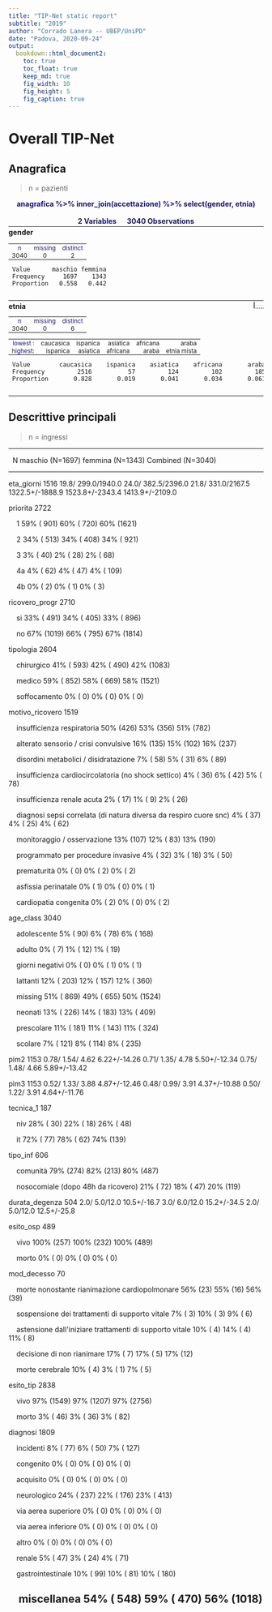 ```yaml
---
title: "TIP-Net static report"
subtitle: "2019"
author: "Corrado Lanera -- UBEP/UniPD"
date: "Padova, 2020-09-24"
output:
  bookdown::html_document2:
    toc: true
    toc_float: true
    keep_md: true
    fig_width: 10
    fig_height: 5
    fig_caption: true
---
```









# Overall TIP-Net



## Anagrafica

> n = pazienti


<!--html_preserve--><meta http-equiv="Content-Type" content="text/html; charset=utf-8" /> 
<script type="text/javascript">
<!--
    function expand_collapse(id) {
       var e = document.getElementById(id);
       var f = document.getElementById(id+"_earrows");
       if(e.style.display == 'none'){
          e.style.display = 'block';
          f.innerHTML = '&#9650';
       }
       else {
          e.style.display = 'none';
          f.innerHTML = '&#9660';
       }
    }
//-->
</script>
<style>
.earrows {color:silver;font-size:11px;}

fcap {
 font-family: Verdana;
 font-size: 12px;
 color: MidnightBlue
 }

smg {
 font-family: Verdana;
 font-size: 10px;
 color: &#808080;
}

hr.thinhr { margin-top: 0.15em; margin-bottom: 0.15em; }

span.xscript {
position: relative;
}
span.xscript sub {
position: absolute;
left: 0.1em;
bottom: -1ex;
}
</style>
 <font color="MidnightBlue"><div align=center><span style="font-weight:bold">anagrafica %>% inner_join(accettazione) %>% select(gender, etnia) <br><br> 2  Variables   3040  Observations</span></div></font> <hr class="thinhr"> <span style="font-weight:bold">gender</span> <style>
 .hmisctable338957 {
 border: none;
 font-size: 85%;
 }
 .hmisctable338957 td {
 text-align: center;
 padding: 0 1ex 0 1ex;
 }
 .hmisctable338957 th {
 color: MidnightBlue;
 text-align: center;
 padding: 0 1ex 0 1ex;
 font-weight: normal;
 }
 </style>
 <table class="hmisctable338957">
 <tr><th>n</th><th>missing</th><th>distinct</th></tr>
 <tr><td>3040</td><td>0</td><td>2</td></tr>
 </table>
 <pre style="font-size:85%;">
 Value      maschio femmina
 Frequency     1697    1343
 Proportion   0.558   0.442
 </pre>
 <hr class="thinhr"> <span style="font-weight:bold">etnia</span><div style='float: right; text-align: right;'><img src="data:image/png;base64,
iVBORw0KGgoAAAANSUhEUgAAABMAAAANCAMAAAB8UqUVAAAASFBMVEUAAAADAwMKCgonJydAQEBPT09oaGiGhoaJiYmNjY2oqKiqqqq1tbW2trbFxcXKysrR0dHa2trh4eHj4+Pr6+vv7+/39/f////uFI2pAAAAOElEQVQYlWNg4BVBBwwMfOLogPpiXILogFb28oiKiwmIi3Nyg8V4RdhYRIQY2EU4GIVFmFlF+JkA8NwS+V2rlL4AAAAASUVORK5CYII=" alt="image" /></div> <style>
 .hmisctable434911 {
 border: none;
 font-size: 85%;
 }
 .hmisctable434911 td {
 text-align: center;
 padding: 0 1ex 0 1ex;
 }
 .hmisctable434911 th {
 color: MidnightBlue;
 text-align: center;
 padding: 0 1ex 0 1ex;
 font-weight: normal;
 }
 </style>
 <table class="hmisctable434911">
 <tr><th>n</th><th>missing</th><th>distinct</th></tr>
 <tr><td>3040</td><td>0</td><td>6</td></tr>
 </table>
 <style>
 .hmisctable615567 {
 border: none;
 font-size: 85%;
 }
 .hmisctable615567 td {
 text-align: right;
 padding: 0 1ex 0 1ex;
 }
 .hmisctable615567 th {
 color: Black;
 text-align: center;
 padding: 0 1ex 0 1ex;
 font-weight: bold;
 }
 </style>
 <table class="hmisctable615567">
 <tr><td><font color="MidnightBlue">lowest</font> :</td><td>caucasica  </td><td>ispanica   </td><td>asiatica   </td><td>africana   </td><td>araba      </td></tr>
 <tr><td><font color="MidnightBlue">highest</font>:</td><td>ispanica   </td><td>asiatica   </td><td>africana   </td><td>araba      </td><td>etnia mista</td></tr>
 </table>
 <pre style="font-size:85%;">
 Value        caucasica    ispanica    asiatica    africana       araba etnia mista
 Frequency         2516          57         124         102         185          56
 Proportion       0.828       0.019       0.041       0.034       0.061       0.018
 </pre>
 <hr class="thinhr"><!--/html_preserve-->

## Descrittive principali

> n = ingressi



-----------------------------------------------------------------------------------------------------------------------------------------------------------------------------------------------------------------------------------------------
&nbsp;                                                                                                                                     N           maschio  (N=1697)               femmina  (N=1343)              Combined  (N=3040)       
---------------------------------------------------------------------------------------------------------------------------------------- ------ ------------------------------- ------------------------------- -------------------------------
eta_giorni                                                                                                                                1516        19.8/ 299.0/1940.0              24.0/ 382.5/2396.0              21.8/ 331.0/2167.5       
                                                                                                                                                        1322.5+/-1888.9                 1523.8+/-2343.4                 1413.9+/-2109.0        

priorita                                                                                                                                  2722                                                                                                 

&nbsp;&nbsp;&nbsp;&nbsp;1                                                                                                                                 59% ( 901)                      60% ( 720)                      60% (1621)           

&nbsp;&nbsp;&nbsp;&nbsp;2                                                                                                                                 34% ( 513)                      34% ( 408)                      34% ( 921)           

&nbsp;&nbsp;&nbsp;&nbsp;3                                                                                                                                  3% ( 40)                        2% ( 28)                        2% ( 68)            

&nbsp;&nbsp;&nbsp;&nbsp;4a                                                                                                                                 4% ( 62)                        4% ( 47)                        4% ( 109)           

&nbsp;&nbsp;&nbsp;&nbsp;4b                                                                                                                                  0% ( 2)                         0% ( 1)                         0% ( 3)            

ricovero_progr                                                                                                                            2710                                                                                                 

&nbsp;&nbsp;&nbsp;&nbsp;si                                                                                                                                33% ( 491)                      34% ( 405)                      33% ( 896)           

&nbsp;&nbsp;&nbsp;&nbsp;no                                                                                                                                67% (1019)                      66% ( 795)                      67% (1814)           

tipologia                                                                                                                                 2604                                                                                                 

&nbsp;&nbsp;&nbsp;&nbsp;chirurgico                                                                                                                        41% ( 593)                      42% ( 490)                      42% (1083)           

&nbsp;&nbsp;&nbsp;&nbsp;medico                                                                                                                            59% ( 852)                      58% ( 669)                      58% (1521)           

&nbsp;&nbsp;&nbsp;&nbsp;soffocamento                                                                                                                        0% ( 0)                         0% ( 0)                         0% ( 0)            

motivo_ricovero                                                                                                                           1519                                                                                                 

&nbsp;&nbsp;&nbsp;&nbsp;insufficienza&nbsp;respiratoria                                                                                                    50% (426)                       53% (356)                       51% (782)           

&nbsp;&nbsp;&nbsp;&nbsp;alterato&nbsp;sensorio&nbsp;/&nbsp;crisi&nbsp;convulsive                                                                           16% (135)                       15% (102)                       16% (237)           

&nbsp;&nbsp;&nbsp;&nbsp;disordini&nbsp;metabolici&nbsp;/&nbsp;disidratazione                                                                               7% ( 58)                        5% ( 31)                        6% ( 89)            

&nbsp;&nbsp;&nbsp;&nbsp;insufficienza&nbsp;cardiocircolatoria&nbsp;(no&nbsp;shock&nbsp;settico)                                                            4% ( 36)                        6% ( 42)                        5% ( 78)            

&nbsp;&nbsp;&nbsp;&nbsp;insufficienza&nbsp;renale&nbsp;acuta                                                                                               2% ( 17)                         1% ( 9)                        2% ( 26)            

&nbsp;&nbsp;&nbsp;&nbsp;diagnosi&nbsp;sepsi&nbsp;correlata&nbsp;(di&nbsp;natura&nbsp;diversa&nbsp;da&nbsp;respiro&nbsp;cuore&nbsp;snc)                     4% ( 37)                        4% ( 25)                        4% ( 62)            

&nbsp;&nbsp;&nbsp;&nbsp;monitoraggio&nbsp;/&nbsp;osservazione                                                                                              13% (107)                       12% ( 83)                       13% (190)           

&nbsp;&nbsp;&nbsp;&nbsp;programmato&nbsp;per&nbsp;procedure&nbsp;invasive                                                                                  4% ( 32)                        3% ( 18)                        3% ( 50)            

&nbsp;&nbsp;&nbsp;&nbsp;prematurità                                                                                                                         0% ( 0)                         0% ( 2)                         0% ( 2)            

&nbsp;&nbsp;&nbsp;&nbsp;asfissia&nbsp;perinatale                                                                                                            0% ( 1)                         0% ( 0)                         0% ( 1)            

&nbsp;&nbsp;&nbsp;&nbsp;cardiopatia&nbsp;congenita                                                                                                          0% ( 2)                         0% ( 0)                         0% ( 2)            

age_class                                                                                                                                 3040                                                                                                 

&nbsp;&nbsp;&nbsp;&nbsp;adolescente                                                                                                                        5% ( 90)                        6% ( 78)                        6% ( 168)           

&nbsp;&nbsp;&nbsp;&nbsp;adulto                                                                                                                              0% ( 7)                        1% ( 12)                        1% ( 19)            

&nbsp;&nbsp;&nbsp;&nbsp;giorni&nbsp;negativi                                                                                                                0% ( 0)                         0% ( 1)                         0% ( 1)            

&nbsp;&nbsp;&nbsp;&nbsp;lattanti                                                                                                                          12% ( 203)                      12% ( 157)                      12% ( 360)           

&nbsp;&nbsp;&nbsp;&nbsp;missing                                                                                                                           51% ( 869)                      49% ( 655)                      50% (1524)           

&nbsp;&nbsp;&nbsp;&nbsp;neonati                                                                                                                           13% ( 226)                      14% ( 183)                      13% ( 409)           

&nbsp;&nbsp;&nbsp;&nbsp;prescolare                                                                                                                        11% ( 181)                      11% ( 143)                      11% ( 324)           

&nbsp;&nbsp;&nbsp;&nbsp;scolare                                                                                                                            7% ( 121)                       8% ( 114)                       8% ( 235)           

pim2                                                                                                                                      1153   0.78/ 1.54/ 4.62 6.22+/-14.26   0.71/ 1.35/ 4.78 5.50+/-12.34   0.75/ 1.48/ 4.66 5.89+/-13.42 

pim3                                                                                                                                      1153   0.52/ 1.33/ 3.88 4.87+/-12.46   0.48/ 0.99/ 3.91 4.37+/-10.88   0.50/ 1.22/ 3.91 4.64+/-11.76 

tecnica_1                                                                                                                                 187                                                                                                  

&nbsp;&nbsp;&nbsp;&nbsp;niv                                                                                                                                28% ( 30)                       22% ( 18)                       26% ( 48)           

&nbsp;&nbsp;&nbsp;&nbsp;it                                                                                                                                 72% ( 77)                       78% ( 62)                       74% (139)           

tipo_inf                                                                                                                                  606                                                                                                  

&nbsp;&nbsp;&nbsp;&nbsp;comunità                                                                                                                           79% (274)                       82% (213)                       80% (487)           

&nbsp;&nbsp;&nbsp;&nbsp;nosocomiale&nbsp;(dopo&nbsp;48h&nbsp;da&nbsp;ricovero)                                                                             21% ( 72)                       18% ( 47)                       20% (119)           

durata_degenza                                                                                                                            504      2.0/ 5.0/12.0 10.5+/-16.7       3.0/ 6.0/12.0 15.2+/-34.5       2.0/ 5.0/12.0 12.5+/-25.8   

esito_osp                                                                                                                                 489                                                                                                  

&nbsp;&nbsp;&nbsp;&nbsp;vivo                                                                                                                              100% (257)                      100% (232)                      100% (489)           

&nbsp;&nbsp;&nbsp;&nbsp;morto                                                                                                                               0% ( 0)                         0% ( 0)                         0% ( 0)            

mod_decesso                                                                                                                                70                                                                                                  

&nbsp;&nbsp;&nbsp;&nbsp;morte&nbsp;nonostante&nbsp;rianimazione&nbsp;cardiopolmonare                                                                       56% (23)                        55% (16)                        56% (39)            

&nbsp;&nbsp;&nbsp;&nbsp;sospensione&nbsp;dei&nbsp;trattamenti&nbsp;di&nbsp;supporto&nbsp;vitale                                                             7% ( 3)                        10% ( 3)                         9% ( 6)            

&nbsp;&nbsp;&nbsp;&nbsp;astensione&nbsp;dall'iniziare&nbsp;trattamenti&nbsp;di&nbsp;supporto&nbsp;vitale                                                   10% ( 4)                        14% ( 4)                        11% ( 8)            

&nbsp;&nbsp;&nbsp;&nbsp;decisione&nbsp;di&nbsp;non&nbsp;rianimare                                                                                          17% ( 7)                        17% ( 5)                        17% (12)            

&nbsp;&nbsp;&nbsp;&nbsp;morte&nbsp;cerebrale                                                                                                               10% ( 4)                         3% ( 1)                         7% ( 5)            

esito_tip                                                                                                                                 2838                                                                                                 

&nbsp;&nbsp;&nbsp;&nbsp;vivo                                                                                                                              97% (1549)                      97% (1207)                      97% (2756)           

&nbsp;&nbsp;&nbsp;&nbsp;morto                                                                                                                              3% ( 46)                        3% ( 36)                        3% ( 82)            

diagnosi                                                                                                                                  1809                                                                                                 

&nbsp;&nbsp;&nbsp;&nbsp;incidenti                                                                                                                          8% ( 77)                        6% ( 50)                        7% ( 127)           

&nbsp;&nbsp;&nbsp;&nbsp;congenito                                                                                                                           0% ( 0)                         0% ( 0)                         0% ( 0)            

&nbsp;&nbsp;&nbsp;&nbsp;acquisito                                                                                                                           0% ( 0)                         0% ( 0)                         0% ( 0)            

&nbsp;&nbsp;&nbsp;&nbsp;neurologico                                                                                                                       24% ( 237)                      22% ( 176)                      23% ( 413)           

&nbsp;&nbsp;&nbsp;&nbsp;via&nbsp;aerea&nbsp;superiore                                                                                                       0% ( 0)                         0% ( 0)                         0% ( 0)            

&nbsp;&nbsp;&nbsp;&nbsp;via&nbsp;aerea&nbsp;inferiore                                                                                                       0% ( 0)                         0% ( 0)                         0% ( 0)            

&nbsp;&nbsp;&nbsp;&nbsp;altro                                                                                                                               0% ( 0)                         0% ( 0)                         0% ( 0)            

&nbsp;&nbsp;&nbsp;&nbsp;renale                                                                                                                             5% ( 47)                        3% ( 24)                        4% ( 71)            

&nbsp;&nbsp;&nbsp;&nbsp;gastrointestinale                                                                                                                  10% ( 99)                       10% ( 81)                      10% ( 180)           

&nbsp;&nbsp;&nbsp;&nbsp;miscellanea                                                                                                                       54% ( 548)                      59% ( 470)                      56% (1018)           
-----------------------------------------------------------------------------------------------------------------------------------------------------------------------------------------------------------------------------------------------

